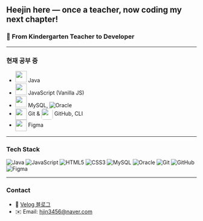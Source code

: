 ## Heejin here — once a teacher, now coding my next chapter!


### 🌱 From Kindergarten Teacher to Developer  
---

### 현재 공부 중
- <img src="https://cdn.jsdelivr.net/gh/devicons/devicon/icons/java/java-original.svg" width="30"/> Java <br>
- <img src="https://cdn.jsdelivr.net/gh/devicons/devicon/icons/javascript/javascript-original.svg" width="30"/> JavaScript (Vanilla JS) <br>
- <img src="https://cdn.jsdelivr.net/gh/devicons/devicon/icons/mysql/mysql-original.svg" width="30"/> MySQL, ![Oracle](https://img.shields.io/badge/Oracle-F80000?style=flat-square&logo=oracle&logoColor=white) <br>
- <img src="https://cdn.jsdelivr.net/gh/devicons/devicon/icons/git/git-original.svg" width="30" style="vertical-align: middle;"/> Git & 
  <img src="https://cdn.jsdelivr.net/gh/devicons/devicon/icons/github/github-original-wordmark.svg" width="30" style="background-color:white; border-radius:5px; vertical-align: middle;"/> GitHub, CLI <br>
- <img src="https://cdn.jsdelivr.net/gh/devicons/devicon/icons/figma/figma-original.svg" width="30" style="vertical-align: middle;"/> Figma
---

### Tech Stack

![Java](https://img.shields.io/badge/Java-007396?style=for-the-badge&logo=java&logoColor=white)
![JavaScript](https://img.shields.io/badge/JavaScript-F7DF1E?style=for-the-badge&logo=javascript&logoColor=black)
![HTML5](https://img.shields.io/badge/HTML5-E34F26?style=for-the-badge&logo=html5&logoColor=white)
![CSS3](https://img.shields.io/badge/CSS3-1572B6?style=for-the-badge&logo=css3&logoColor=white)
![MySQL](https://img.shields.io/badge/MySQL-4479A1?style=for-the-badge&logo=mysql&logoColor=white)
![Oracle](https://img.shields.io/badge/Oracle-F80000?style=for-the-badge&logo=oracle&logoColor=white)
![Git](https://img.shields.io/badge/Git-F05032?style=for-the-badge&logo=git&logoColor=white)
![GitHub](https://img.shields.io/badge/GitHub-181717?style=for-the-badge&logo=github&logoColor=white)
![Figma](https://img.shields.io/badge/Figma-F24E1E?style=for-the-badge&logo=figma&logoColor=white)

---

### Contact
- 📒 [Velog 블로그](https://velog.io/@hjin3456)
- ✉️ Email: hjin3456@naver.com


